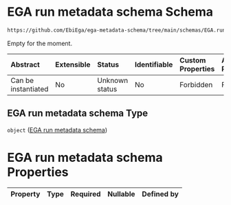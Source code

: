 # EGA run metadata schema Schema

```txt
https://github.com/EbiEga/ega-metadata-schema/tree/main/schemas/EGA.run.json
```

Empty for the moment.

| Abstract            | Extensible | Status         | Identifiable | Custom Properties | Additional Properties | Access Restrictions | Defined In                                                 |
| :------------------ | :--------- | :------------- | :----------- | :---------------- | :-------------------- | :------------------ | :--------------------------------------------------------- |
| Can be instantiated | No         | Unknown status | No           | Forbidden         | Forbidden             | none                | [EGA.run.json](../out/EGA.run.json "open original schema") |

## EGA run metadata schema Type

`object` ([EGA run metadata schema](ega-10.md))

# EGA run metadata schema Properties

| Property | Type | Required | Nullable | Defined by |
| :------- | :--- | :------- | :------- | :--------- |
